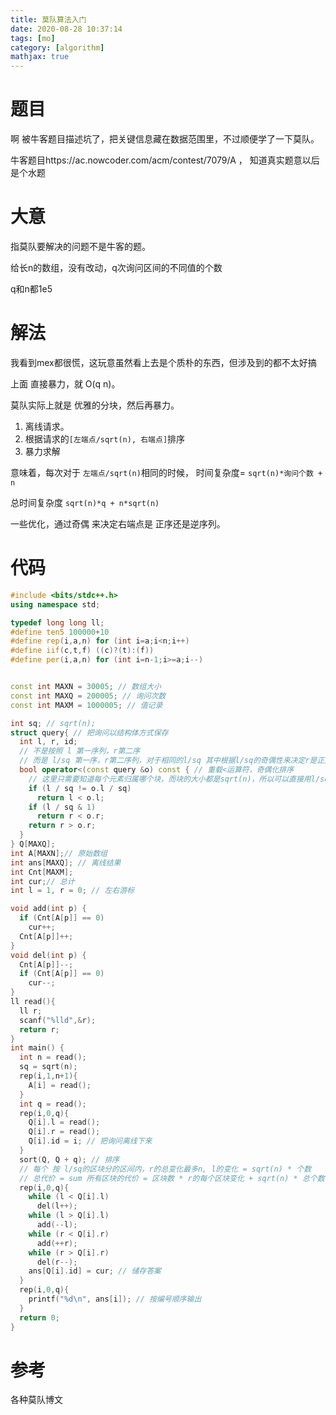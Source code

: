 ```yaml
---
title: 莫队算法入门
date: 2020-08-28 10:37:14
tags: [mo]
category: [algorithm]
mathjax: true
---
```


# 题目

啊 被牛客题目描述坑了，把关键信息藏在数据范围里，不过顺便学了一下莫队。

牛客题目https://ac.nowcoder.com/acm/contest/7079/A ， 知道真实题意以后是个水题

# 大意

指莫队要解决的问题不是牛客的题。

给长n的数组，没有改动，q次询问区间的不同值的个数

q和n都1e5

# 解法

我看到mex都很慌，这玩意虽然看上去是个质朴的东西，但涉及到的都不太好搞

上面 直接暴力，就 O(q n)。

莫队实际上就是 优雅的分块，然后再暴力。

1. 离线请求。
2. 根据请求的`[左端点/sqrt(n), 右端点]`排序
3. 暴力求解

意味着，每次对于 `左端点/sqrt(n)`相同的时候， 时间复杂度= `sqrt(n)*询问个数 + n`

总时间复杂度 `sqrt(n)*q + n*sqrt(n)`

一些优化，通过奇偶 来决定右端点是 正序还是逆序列。

# 代码

```c++
#include <bits/stdc++.h>
using namespace std;

typedef long long ll;
#define ten5 100000+10
#define rep(i,a,n) for (int i=a;i<n;i++)
#define iif(c,t,f) ((c)?(t):(f))
#define per(i,a,n) for (int i=n-1;i>=a;i--)


const int MAXN = 30005; // 数组大小
const int MAXQ = 200005; // 询问次数
const int MAXM = 1000005; // 值记录

int sq; // sqrt(n);
struct query{ // 把询问以结构体方式保存
  int l, r, id;
  // 不是按照 l 第一序列，r第二序
  // 而是 l/sq 第一序，r第二序列，对于相同的l/sq 其中根据l/sq的奇偶性来决定r是正向序还是逆向序
  bool operator<(const query &o) const { // 重载<运算符，奇偶化排序
    // 这里只需要知道每个元素归属哪个块，而块的大小都是sqrt(n)，所以可以直接用l/sq
    if (l / sq != o.l / sq)
      return l < o.l;
    if (l / sq & 1)
      return r < o.r;
    return r > o.r;
  }
} Q[MAXQ];
int A[MAXN];// 原始数组
int ans[MAXQ]; // 离线结果
int Cnt[MAXM];
int cur;// 总计
int l = 1, r = 0; // 左右游标

void add(int p) {
  if (Cnt[A[p]] == 0)
    cur++;
  Cnt[A[p]]++;
}
void del(int p) {
  Cnt[A[p]]--;
  if (Cnt[A[p]] == 0)
    cur--;
}
ll read(){
  ll r;
  scanf("%lld",&r);
  return r;
}
int main() {
  int n = read();
  sq = sqrt(n);
  rep(i,1,n+1){
    A[i] = read();
  }
  int q = read();
  rep(i,0,q){
    Q[i].l = read();
    Q[i].r = read();
    Q[i].id = i; // 把询问离线下来
  }
  sort(Q, Q + q); // 排序
  // 每个 按 l/sq的区块分的区间内，r的总变化最多n, l的变化 = sqrt(n) * 个数
  // 总代价 = sum 所有区块的代价 = 区块数 * r的每个区块变化 + sqrt(n) * 总个数 = n^(3/2) + q * n^(1/2);
  rep(i,0,q){
    while (l < Q[i].l)
      del(l++);
    while (l > Q[i].l)
      add(--l);
    while (r < Q[i].r)
      add(++r);
    while (r > Q[i].r)
      del(r--);
    ans[Q[i].id] = cur; // 储存答案
  }
  rep(i,0,q){
    printf("%d\n", ans[i]); // 按编号顺序输出
  }
  return 0;
}
```

# 参考

各种莫队博文

